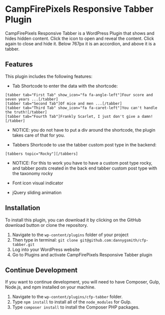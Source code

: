 # CampFirePixels Responsive Tabber Plugin

CampFirePixels Responsive Tabber is a WordPress Plugin that shows and hides hidden content.  Click the icon to open and reveal the content. Click again to close and hide it. Below 767px it is an accordion, and above it is a tabber.

## Features

This plugin includes the following features:

- Tab Shortcode to enter the data with the shortcode: 
```
[tabber tab="First Tab" show_icon="fa fa-angle-left"]Four score and seven years ...[/tabber]
[tabber tab="Second Tab"]Of mice and men ...[/tabber]
[tabber tab="Third Tab" show_icon="fa fa-caret-left"]You can't handle the truth![/tabber]
[tabber tab="Fourth Tab"]Frankly Scarlet, I just don't give a damn![/tabber]
```
- NOTICE: you do not have to put a div around the shortcode, the plugin takes care of that for you.

- Tabbers Shortcode to use the tabber custom post type in the backend: 

```
[tabbers topic="Rocky"][/tabbers]
```
- NOTICE: For this to work you have to have a custom post type rocky, and tabber posts created in the back end tabber custom post type with the taxonomy rocky


- Font icon visual indicator
- jQuery sliding animation

## Installation

To install this plugin, you can download it by clicking on the GitHub download button or clone the repository.

1. Navigate to the `wp-content/plugins` folder of your project
2. Then type in terminal: `git clone git@github.com:dannygsmith/cfp-tabber.git`
3. Log into your WordPress website
4. Go to Plugins and activate CampFirePixels Responsive Tabber plugin

## Continue Development
If you want to continue development, you will need to have Composer, Gulp, Node.js, and npm installed on your machine.  

1. Navigate to the `wp-content/plugins/cfp-tabber` folder.  
2. Type `npm install` to install all of the `node_modules` for Gulp.
3. Type `composer install` to install the Composer PHP packages.

